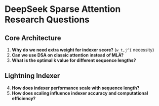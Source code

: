 # DeepSeek Sparse Attention Research Questions

## Core Architecture
1. **Why do we need extra weight for indexer score?** (`w_t,j^I` necessity)
2. **Can we use DSA on classic attention instead of MLA?**
3. **What is the optimal k value for different sequence lengths?**

## Lightning Indexer
4. **How does indexer performance scale with sequence length?**
7. **How does scaling influence indexer accuracy and computational efficiency?**